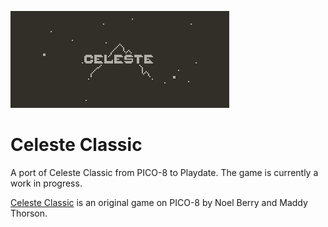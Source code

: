 ![Celeste](/Source/SystemAssets/card.png)

# Celeste Classic

A port of Celeste Classic from PICO-8 to Playdate. The game is currently a work in progress.

[Celeste Classic](https://mattmakesgames.itch.io/celesteclassic) is an original game on PICO-8 by Noel Berry and Maddy Thorson.